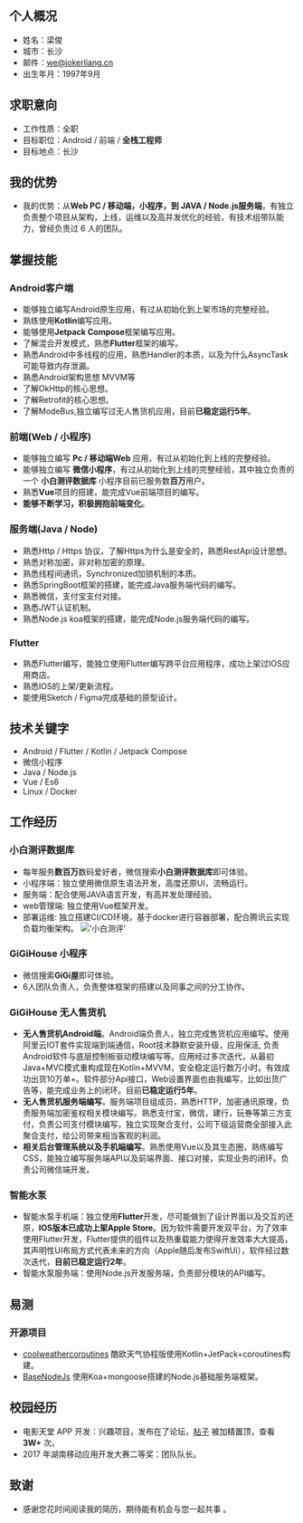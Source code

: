 ## 个人概况 ##
- 姓名：梁俊
- 城市：长沙
- 邮件：we@jokerliang.cn
- 出生年月：1997年9月

## 求职意向 ##
- 工作性质：全职
- 目标职位：Android / 前端 / **全栈工程师**
- 目标地点：长沙

## 我的优势 ##
- 我的优势：从**Web PC / 移动端，小程序，到 JAVA / Node.js服务端**，有独立负责整个项目从架构，上线，运维以及高并发优化的经验，有技术组带队能力，曾经负责过 6 人的团队。

## 掌握技能 ##
### Android客户端 ###
- 能够独立编写Android原生应用，有过从初始化到上架市场的完整经验。
- 熟练使用**Kotlin**编写应用。
- 能够使用**Jetpack Compose**框架编写应用。
- 了解混合开发模式，熟悉**Flutter**框架的编写。
- 熟悉Android中多线程的应用，熟悉Handler的本质，以及为什么AsyncTask可能导致内存泄漏。
- 熟悉Android架构思想 MVVM等
- 了解OkHttp的核心思想。
- 了解Retrofit的核心思想。
- 了解ModeBus,独立编写过无人售货机应用，目前**已稳定运行5年**。

### 前端(Web / 小程序) ###
- 能够独立编写 **Pc / 移动端Web** 应用，有过从初始化到上线的完整经验。
- 能够独立编写 **微信小程序**，有过从初始化到上线的完整经验，其中独立负责的一个 **小白测评数据库** 小程序目前已服务数**百万**用户。
- 熟悉**Vue**项目的搭建，能完成Vue前端项目的编写。
- **能够不断学习，积极拥抱前端变化**。

### 服务端(Java / Node) ###
- 熟悉Http / Https 协议，了解Https为什么是安全的，熟悉RestApi设计思想。
- 熟悉对称加密，非对称加密的原理。
- 熟悉线程间通讯，Synchronized加锁机制的本质。
- 熟悉SpringBoot框架的搭建，能完成Java服务端代码的编写。
- 熟悉微信，支付宝支付对接。
- 熟悉JWT认证机制。
- 熟悉Node.js koa框架的搭建，能完成Node.js服务端代码的编写。

### Flutter ###
- 熟悉Flutter编写，能独立使用Flutter编写跨平台应用程序，成功上架过IOS应用商店。
- 熟悉IOS的上架/更新流程。
- 能使用Sketch / Figma完成基础的原型设计。

## 技术关键字 ##
- Android / Flutter / Kotlin / Jetpack Compose
- 微信小程序
- Java / Node.js
- Vue / Es6
- Linux / Docker

## 工作经历 ##
### 小白测评数据库 ###
- 每年服务**数百万**数码爱好者，微信搜索**小白测评数据库**即可体验。
- 小程序端：独立使用微信原生语法开发，高度还原UI，流畅运行。
- 服务端：配合使用JAVA语言开发，有高并发处理经验。
- web管理端: 独立使用Vue框架开发。
- 部署运维: 独立搭建CI/CD环境，基于docker进行容器部署，配合腾讯云实现负载均衡架构。
![‘小白测评’](https://joker-1252288448.cos.ap-nanjing.myqcloud.com/xiaobai_mini_app.jpg)

### GiGiHouse 小程序 ###
- 微信搜索**GiGi屋**即可体验。
- 6人团队负责人，负责整体框架的搭建以及同事之间的分工协作。

### GiGiHouse 无人售货机 ###
- **无人售货机Android端**。Android端负责人，独立完成售货机应用编写。使用阿里云IOT套件实现端到端通信，Root技术静默安装升级，应用保活, 负责Android软件与底层控制板驱动模块编写等。应用经过多次迭代，从最初Java+MVC模式重构成现在Kotlin+MVVM，安全稳定运行数万小时。有效成功出货10万单+。软件部分Api接口，Web设置界面也由我编写，比如出货广告等，能完成业务上的闭环。目前**已稳定运行5年**。
- **无人售货机服务端编写**。服务端项目组成员，熟悉HTTP，加密通讯原理，负责服务端加密鉴权相关模块编写。熟悉支付宝，微信，建行，玩券等第三方支付，负责公司支付模块编写，独立实现聚合支付，公司下级运营商全部接入此聚合支付，给公司带来相当客观的利润。
- **相关后台管理系统以及手机端编写**。熟悉使用Vue以及其生态圈，熟练编写CSS，能独立编写服务端API以及前端界面、接口对接，实现业务的闭环。负责公司微信端开发。

### 智能水泵 ###
- 智能水泵手机端：独立使用**Flutter**开发，尽可能做到了设计界面以及交互的还原，**IOS版本已成功上架Apple Store**。因为软件需要开发双平台，为了效率使用Flutter开发，Flutter提供的组件以及热重载能力使得开发效率大大提高，其声明性UI布局方式代表未来的方向（Apple随后发布SwiftUi），软件经过数次迭代，**目前已稳定运行2年**。
- 智能水泵服务端：使用Node.js开发服务端，负责部分模块的API编写。

## 易测

### 开源项目 ###
- [coolweathercoroutines](https://github.com/LoverJoker/coolweathercoroutines) 酷欧天气协程版使用Kotlin+JetPack+coroutines构建。
- [BaseNodeJs](https://github.com/LoverJoker/BaseNodeJs) 使用Koa+mongoose搭建的Node.js基础服务端框架。


## 校园经历 ##
- 电影天堂 APP 开发：兴趣项目，发布在了论坛，[帖子](https://www.52pojie.cn/thread-591278-1-1.html) 被加精置顶，查看 **3W+** 次。
- 2017 年湖南移动应用开发大赛二等奖：团队队长。

## 致谢 ##
- 感谢您花时间阅读我的简历，期待能有机会与您一起共事 。

